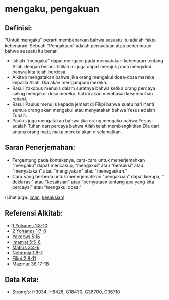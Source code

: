 # mengaku, pengakuan

## Definisi:

"Untuk mengaku" berarti membenarkan bahwa sesuatu itu adalah fakta kebenaran. Sebuah “Pengakuan” adalah pernyataan atau penerimaan bahwa sesuatu itu benar.

* Istilah “mengaku” dapat mengacu pada menyatakan kebenaran tentang Allah dengan berani. Istilah ini juga dapat merujuk pada mengakui bahwa kita telah berdosa.
* Alkitab mengatakan bahwa jika orang mengakui dosa-dosa mereka kepada Allah, Dia akan mengampuni mereka.
* Rasul Yakobus menulis dalam suratnya bahwa ketika orang percaya saling mengakui dosa mereka, hal ini akan membawa kesembuhan rohani.
* Rasul Paulus menulis kepada jemaat di Filipi bahwa suatu hari nanti semua orang akan mengakui atau menyatakan bahwa Yesus adalah Tuhan.
* Paulus juga mengatakan bahwa jika orang mengaku bahwa Yesus adalah Tuhan dan percaya bahwa Allah telah membangkitkan Dia dari antara orang mati, maka mereka akan diselamatkan.

## Saran Penerjemahan:

* Tergantung pada konteksnya, cara-cara untuk menerjemahkan “mengaku” dapat mencakup, “mengakui” atau “bersaksi” atau “menyatakan” atau “mengiyakan" atau "menegaskan."
* Cara yang berbeda untuk menerjemahkan “pengakuan” dapat berupa, “ deklarasi” atau “kesaksian” atau “pernyataan tentang apa yang kita percayai” atau “mengakui dosa.”

(Lihat juga: [iman](../kt/faith.md), [kesaksian](../kt/testimony.md))

## Referensi Alkitab:

* [1 Yohanes 1:8-10](rc://en/tn/help/1jn/01/08)
* [2 Yohanes 1:7-8](rc://en/tn/help/2jn/01/07)
* [Yakobys 5:16](rc://en/tn/help/jas/05/16)
* [Imamat 5:5-6](rc://en/tn/help/lev/05/05)
* [Matius 3:4-6](rc://en/tn/help/mat/03/04)
* [Nehemia 1:6-7](rc://en/tn/help/neh/01/06)
* [Filipi 2:9-11](rc://en/tn/help/php/02/09)
* [Mazmur 38:17-18](rc://en/tn/help/psa/038/017)

## Data Kata:

* Strong’s: H3034, H8426, G18430, G36700, G36710
